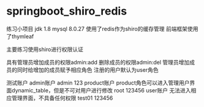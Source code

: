 # springboot_shiro_redis
练习小项目
jdk 1.8
mysql 8.0.27
使用了redis作为shiro的缓存管理
前端框架使用了thymleaf

主要练习使用shiro进行权限认证


具有管理员增加成员的权限admin:add
删除成员的权限admin:del
管理员增加成员的同时给增加的成员赋予相应角色
注册的用户默认为user角色

测试账户
admin账户
admin 123
product账户
product角色可以进入管理用户界面dynamic_table，但是不可对用户进行修改
root 123456
user账户
无法进入相应管理界面，不具备任何权限
test01 123456